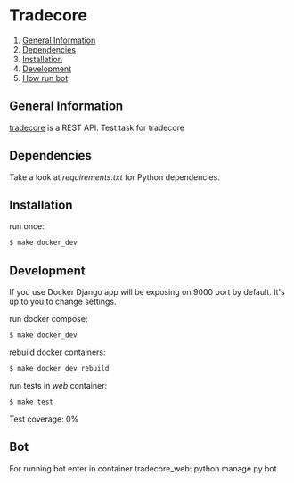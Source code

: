 # Tradecore #

1. [General Information](#general-information)
2. [Dependencies](#dependencies)
3. [Installation](#installation)
4. [Development](#development)
5. [How run bot](#bot)


## General Information ##

[tradecore]() is a REST API.
Test task for tradecore

## Dependencies ##

Take a look at *requirements.txt* for Python dependencies.

## Installation ##

run once:

```sh
$ make docker_dev
```

## Development ##

If you use Docker Django app will be exposing on 9000 port by default. It's up to you to change settings.

run docker compose:
```sh
$ make docker_dev
```

rebuild docker containers:
```sh
$ make docker_dev_rebuild
```

run tests in *web* container:
```sh
$ make test
```

Test coverage: 0%

## Bot ##

For running bot enter in container tradecore_web: python manage.py bot


